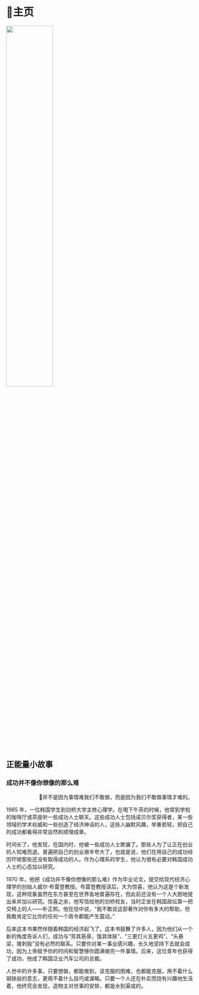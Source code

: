 # 🏡主页

<img src="https://api2.mubu.com/v3/document_image/addb612f-02f4-497a-9e7a-eb7d4ff941c4-7449034.jpg" width="50%" >

## 正能量小故事



### 成功并不像你想像的那么难

<div align="right" >📌并不是因为事情难我们不敢做，而是因为我们不敢做事情才难的。</div>

1965 年，一位韩国学生到剑桥大学主修心理学。在喝下午茶的时候，他常到学校的咖啡厅或茶座听一些成功人士聊天。这些成功人士包括诺贝尔奖获得者，某一些领域的学术权威和一些创造了经济神话的人，这些人幽默风趣，举重若轻，把自己的成功都看得非常自然和顺理成章。

时间长了，他发现，在国内时，他被一些成功人士欺骗了。那些人为了让正在创业的人知难而退，普遍把自己的创业艰辛夸大了，也就是说，他们在用自己的成功经历吓唬那些还没有取得成功的人。作为心理系的学生，他认为很有必要对韩国成功人士的心态加以研究。

1970 年，他把《成功并不像你想像的那么难》作为毕业论文，提交给现代经济心理学的创始人威尔·布雷登教授。布雷登教授读后，大为惊喜，他认为这是个新发现，这种现象虽然在东方甚至在世界各地普遍存在，但此前还没有一个人大胆地提出来并加以研究。惊喜之余，他写信给他的剑桥校友，当时正坐在韩国政坛第一把交椅上的人——朴正熙。他在信中说，“我不敢说这部著作对你有多大的帮助，但我敢肯定它比你的任何一个政令都能产生震动。”

后来这本书果然伴随着韩国的经济起飞了。这本书鼓舞了许多人，因为他们从一个新的角度告诉人们，成功与“劳其筋骨，饿其体肤”、“三更灯火五更鸡”、“头悬梁，锥刺股”没有必然的联系。只要你对某一事业感兴趣，长久地坚持下去就会成功，因为上帝赋予你的时间和智慧够你圆满做完一件事情。后来，这位青年也获得了成功，他成了韩国泛业汽车公司的总裁。

人世中的许多事，只要想做，都能做到，该克服的困难，也都能克服，用不着什么钢铁般的意志，更用不着什么技巧或谋略。只要一个人还在朴实而饶有兴趣地生活着，他终究会发现，造物主对世事的安排，都是水到渠成的。